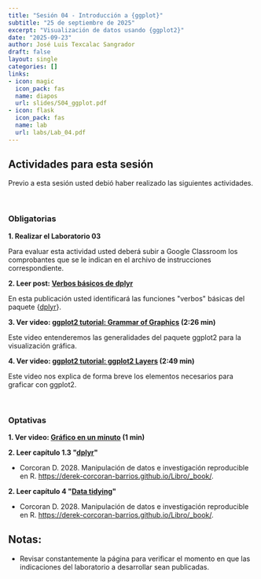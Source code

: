 ```yaml
---
title: "Sesión 04 - Introducción a {ggplot}"
subtitle: "25 de septiembre de 2025"
excerpt: "Visualización de datos usando {ggplot2}"
date: "2025-09-23"
author: José Luis Texcalac Sangrador
draft: false
layout: single
categories: []
links:
- icon: magic
  icon_pack: fas
  name: diapos
  url: slides/S04_ggplot.pdf
- icon: flask
  icon_pack: fas
  name: lab
  url: labs/Lab_04.pdf
---
```


## Actividades para esta sesión 


Previo a esta sesión usted debió haber realizado las siguientes actividades.

&nbsp;

### Obligatorias

**1. Realizar el Laboratorio 03**

Para evaluar esta actividad usted deberá subir a Google Classroom los 
comprobantes que se le indican en el archivo de instrucciones correspondiente.

**2. Leer post: [Verbos básicos de dplyr](https://www.odiolaestadistica.com/estadistica-r/apendice/dplyr-1/)**

En esta publicación usted identificará las funciones "verbos" básicas del paquete {[dplyr](https://dplyr.tidyverse.org)}.

**3. Ver video: [ggplot2 tutorial: Grammar of Graphics](https://youtu.be/uiTc55clwuA?list=PLjgj6kdf_snaBCTJEi53DvRVgOuVbzyku) (2:26 min)**

Este video entenderemos las generalidades del paquete ggplot2 para la visualización gráfica.

**4. Ver video: [ggplot2 tutorial: ggplot2 Layers](https://youtu.be/PiY9hwOkL8U?list=PLjgj6kdf_snaBCTJEi53DvRVgOuVbzyku) (2:49 min)**

Este video nos explica de forma breve los elementos necesarios para graficar con ggplot2.

&nbsp;


### Optativas

**1. Ver video: [Gráfico en un minuto](https://youtube.com/shorts/5mD7BE36lw4?si=o_8PB2bUsX_GagfI) (1 min)** 

**2. Leer capítulo 1.3 "[dplyr](https://derek-corcoran-barrios.github.io/Libro/_book/tidydata.html#dplyr)"** 
- Corcoran D. 2028. Manipulación de datos e investigación reproducible en R. https://derek-corcoran-barrios.github.io/Libro/_book/.

**2. Leer capítulo 4 "[Data tidying](https://derek-corcoran-barrios.github.io/Libro/_book/visualizacion.html)"** 
- Corcoran D. 2028. Manipulación de datos e investigación reproducible en R. https://derek-corcoran-barrios.github.io/Libro/_book/.



## Notas:

* Revisar constantemente la página para verificar el momento en que las 
indicaciones del laboratorio a desarrollar sean publicadas.

&nbsp;

